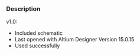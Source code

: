### Description

v1.0:
- Included schematic
- Last opened with Altium Designer Version 15.0.15
- Used successfully